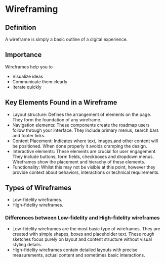 # Wireframing
## Definition
A wireframe is simply a basic outline of a digital experience.
## Importance
Wireframes help you to
+ Visualize ideas
+ Communicate them clearly
+ Iterate quickly
## Key Elements Found in a Wireframe
+ Layout structure: Defines the arrangement of elements on the page. They form the
  foundation of any wireframe.
+ Navigation elements: These components create the roadmap users follow through your
  interface. They include primary menus, search bars and footer links.
+ Content Placement: Indicates where text, images,and other content will be positioned.
  When done properly it avoids cramping the design.
+ Interactive elements: These elements are crucial for user engagement. They include buttons,
  form fields, checkboxes and dropdown menus. Wireframes show the placement and hierachy of these elements.
+ Functionality: Whilst this may not be visible at this point, however they provide context about behaviors,
  interactions or technical requirements.
## Types of Wireframes
+ Low-fidelity wireframes.
+ High-fidelity wireframes.
### Differences between Low-fidelity and High-fidelity wireframes
+ Low-fidelity wireframes are the most basic type of wireframes. They are created with simple shapes, boxes and
  placeholder text. These rough sketches focus purely on layout and content structure without visual styling details.
+ High-fidelity wireframes contain detailed layouts with precise measurements, actual content and sometimes basic
  interactions.
